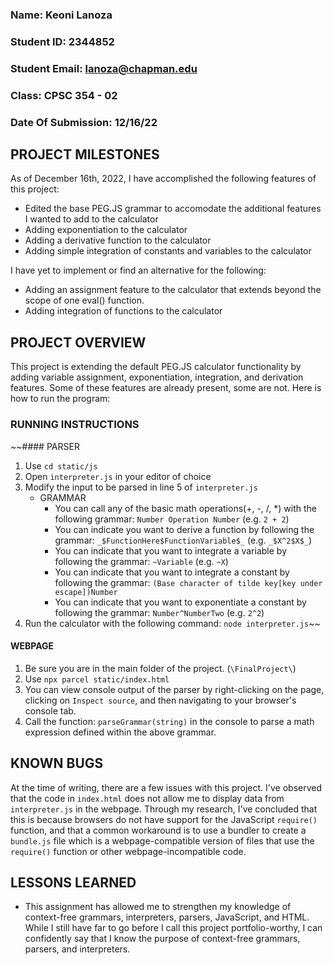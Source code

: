 ### Name: Keoni Lanoza
### Student ID: 2344852
### Student Email: lanoza@chapman.edu
### Class: CPSC 354 - 02
### Date Of Submission: 12/16/22

## PROJECT MILESTONES

As of December 16th, 2022, I have accomplished the following features of this project:

- Edited the base PEG.JS grammar to accomodate the additional features I wanted to add to the calculator
- Adding exponentiation to the calculator
- Adding a derivative function to the calculator
- Adding simple integration of constants and variables to the calculator

I have yet to implement or find an alternative for the following:

- Adding an assignment feature to the calculator that extends beyond the scope of one eval() function.
- Adding integration of functions to the calculator

## PROJECT OVERVIEW

This project is extending the default PEG.JS calculator functionality by adding variable assignment, exponentiation, integration, and derivation features. Some of these features are already present, some are not. Here is how to run the program:

### RUNNING INSTRUCTIONS

~~#### PARSER

1. Use `cd static/js`
2. Open `interpreter.js` in your editor of choice
3. Modify the input to be parsed in line 5 of `interpreter.js`
    - GRAMMAR
        - You can call any of the basic math operations(+, -, /, *) with the following grammar:
        `Number Operation Number` (e.g. `2 + 2`)
        - You can indicate you want to derive a function by following the grammar: `_$FunctionHere$FunctionVariable$_` (e.g. `_$X^2$X$_`)
        - You can indicate that you want to integrate a variable by following the grammar:
        `~Variable` (e.g. `~X`)
        - You can indicate that you want to integrate a constant by following the grammar:
        `(Base character of tilde key[key under escape])Number` 
        - You can indicate that you want to exponentiate a constant by following the grammar:
        `Number^NumberTwo` (e.g. `2^2`)
4. Run the calculator with the following command: `node interpreter.js`~~

#### WEBPAGE
1. Be sure you are in the main folder of the project. (`\FinalProject\`)
2. Use `npx parcel static/index.html`
3. You can view console output of the parser by right-clicking on the page, clicking on `Inspect source`, and then navigating to your browser's console tab.
4. Call the function: `parseGrammar(string)` in the console to parse a math expression defined within the above grammar.

## KNOWN BUGS
At the time of writing, there are a few issues with this project. I've observed that the code in `index.html` does not allow me to display data from `interpreter.js` in the webpage. Through my research, I've concluded that this is because browsers do not have support for the JavaScript `require()` function, and that a common workaround is to use a bundler to create a `bundle.js` file which is a webpage-compatible version of files that use the `require()` function or other webpage-incompatible code.

## LESSONS LEARNED
- This assignment has allowed me to strengthen my knowledge of context-free grammars, interpreters, parsers, JavaScript, and HTML. While I still have far to go before I call this project portfolio-worthy, I can confidently say that I know the purpose of context-free grammars, parsers, and interpreters. 

